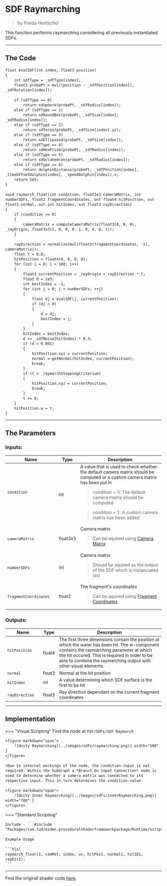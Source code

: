 <div class="container">
    <h1 class="main-heading">SDF Raymarching</h1>
    <blockquote class="author">by Frieda Hentschel</blockquote>
</div>

This function performs raymarching considering all previously instantiated SDFs.

---

## The Code

``` hlsl
float evalSDF(int index, float3 position)
{
    int sdfType = _sdfType[index];
    float3 probePt = mul((position - _sdfPosition[index]), _sdfRotation[index]);
    
    if (sdfType == 0)
        return sdSphere(probePt, _sdfRadius[index]);
    else if (sdfType == 1)
        return sdRoundBox(probePt, _sdfSize[index], _sdfRadius[index]);
    else if (sdfType == 2)
        return sdTorus(probePt, _sdfSize[index].yz);
    else if (sdfType == 3)
        return sdEllipsoid(probePt, _sdfSize[index]);
    else if (sdfType == 4)
        return sdHexPrism(probePt, _sdfRadius[index]);
    else if (sdfType == 5)
        return sdOctahedron(probePt, _sdfRadius[index]);
    else if (sdfType == 6)
        return dolphinDistance(probePt, _sdfPosition[index], _timeOffsetDolphin[index], _speedDolphin[index]).x;
    return 1e5;
}

void raymarch_float(int condition, float3x3 cameraMatrix, int numberSDFs, float2 fragmentCoordinates, out float4 hitPosition, out float3 normal, out int hitIndex, out float3 rayDirection)
{
    if (condition == 0)
    {
        cameraMatrix = computeCameraMatrix(float3(0, 0, 0), _rayOrigin, float3x3(1, 0, 0, 0, 1, 0, 0, 0, 1));
    }
    
    rayDirection = normalize(mul(float3(fragmentCoordinates, -1), cameraMatrix));
    float t = 0.0;
    hitPosition = float4(0, 0, 0, 0);
    for (int i = 0; i < 100; i++)
    {
        float3 currentPosition = _rayOrigin + rayDirection * t; 
        float d = 1e5;
        int bestIndex = -1;
        for (int j = 0; j < numberSDFs; ++j)
        {
            float dj = evalSDF(j, currentPosition);
            if (dj < d)
            {
                d = dj; 
                bestIndex = j;
            }
        }
        hitIndex = bestIndex;
        d += _sdfNoise[hitIndex] * 0.3;
        if (d < 0.001)
        {
            hitPosition.xyz = currentPosition;
            normal = getNormal(hitIndex, currentPosition);
            break;
        }
        if (t > _raymarchStoppingCriterium)
        {
            hitPosition.xyz = currentPosition;
            break;
        }
        t += d;
    }
    hitPosition.w = t;
}
```

---

## The Parameters

### Inputs:
| Name            | Type     | Description |
|-----------------|----------|-------------|
| `condition`  <img width=150/>  | int   |  A value that is used to check whether the default camera matrix should be computed or a custom camera matrix has been put in <br> <blockquote> condition = 0: The default camera matrix should be computed </blockquote> <blockquote> condition = 1: A custom camera matrix has been added </blockquote>|
| `cameraMatrix`  | float3x3   |  Camera matrix <br> <blockquote>Can be aquired using [Camera Matrix](../camera/cameraMatrix.md)</blockquote> |
| `numberSDFs`  | int   |  Camera matrix <br> <blockquote>Should be aquired as the output of the SDF which is instanciated last</blockquote> |
| `fragmentCoordinates` | float2   |  The fragment's coordinates <br> <blockquote>Can be aquired using [Fragment Coordinates](../basics/fragCoords.md)</blockquote> |

### Outputs:
| Name            | Type     | Description |
|-----------------|----------|-------------|
| `hitPosition`  <img width=100/>  | float4   |  The first three dimensions contain the position at which the water has been hit. The w-component contains the raymarching parameter at which the hit occured. This is required in order to be able to combine the raymarching output with other visual elements. |
| `normal`  | float3   |  Normal at the hit position |
| `hitIndex` | int  |  A value determining which SDF surface is the first to be hit|
| `rayDirection` | float3   |  Ray direction dependant on the current fragment coordinates |

---

## Implementation

=== "Visual Scripting"
    Find the node at `PSF/SDFs/SDF Raymarch`

    <figure markdown="span">
        ![Unity Raymarching](../images/sdfs/raymarching.png){ width="500" }
    </figure>

    >Due to internal workings of the node, the condition-input is not required. Within the SubGraph a *Branch On Input Connection* node is used to determine whether a camera matrix was connected to its respective input. This in turn determines the condition-value.

    <figure markdown="span">
        ![Unity Inner Raymarching](../images/sdfs/innerRaymarching.png){ width="700" }
    </figure>

=== "Standard Scripting"

    Include - ```#include "Packages/com.tudresden.proceduralshaderframeworkpackage/Runtime/scripts/sdf_functions.hlsl"```

    Example Usage

    ```hlsl
    raymarch_float(1, camMat, index, uv, hitPos1, normal1, hitID1, rayDir1);
    ```

---

Find the original shader code [here](../../../shaders/geometry/SDF_Shader.md).